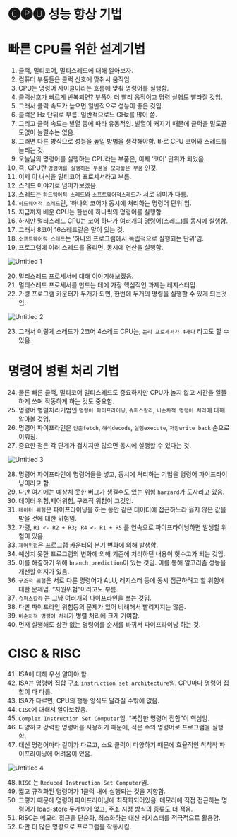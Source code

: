 # 🅒🅟🅤 성능 향상 기법

# 빠른 CPU를 위한 설계기법

1. 클럭, 멀티코어, 멀티스레드에 대해 알아보자.
2. 컴퓨터 부품들은 클럭 신호에 맞춰서 움직임.
3. CPU는 명령어 사이클이라는 흐름에 맞춰 명령어를 실행함.
4. 클럭신호가 빠르게 반복되면? 부품이 더 빨리 움직이고 명령 실행도 빨라질 것임.
5. 그래서 클럭 속도가 높으면 일반적으로 성능이 좋은 것임.
6. 클럭은 Hz 단위로 부름. 일반적으로느 GHz를 많이 씀.
7. 그리고 클럭 속도는 발열 등에 따라 유동적임. 발열이 커지기 때문에 클럭을 밑도끝도없이 늘릴수는 없음.
8. 그러면 다른 방식으로 성능을 높일 방법을 생각해야함. 바로 CPU 코어와 스레드를 늘리는 것.
9. 오늘날의 명령어를 실행하는 CPU라는 부품은, 이제 ‘코어’ 단위가 되었음.
10. 즉, CPU란 `명령어를 실행하는 부품을 모아놓은 부품` 인것.
11. 이제 이 녀석을 멀티코어 프로세서라고 부름.
12. 스레드 이야기로 넘어가보겠음.
13. 스레드는 `하드웨어적 스레드`와 `소프트웨어적스레드`가 서로 의미가 다름.
14. `하드웨어적 스레드`란, ‘하나의 코어가 동시에 처리하는 명령어 단위`임.
15. 지금까지 배운 CPU는 한번에 하나씩의 명령어를 실행함.
16. 하지만 멀티스레드 CPU는 코어 하나가 여러개의 명령어(스레드)를 동시에 실행함.
17. 그래서 8코어 16스레드같은 말이 있는 것.
18. `소프트웨어적 스레드`는 ‘하나의 프로그램에서 독립적으로 실행되는 단위’임.
19. 프로그램에 여러 스레드를 올리면, 동시에 연산을 실행함.

![Untitled 1](https://github.com/Ssafy-Developer-Study/CS-study/assets/39848764/4cc8cdc9-08b4-4ac7-a2b8-171c34153a7b)

20. 멀티스레드 프로세서에 대해 이야기해보겠음.
21. 멀티스레드 프로세서를 만드는 데에 가장 핵심적인 과제는 레지스터임.
22. 가령 프로그램 카운터가 두개가 되면, 한번에 두개의 명령을 실행할 수 있게 되는것임.

![Untitled 2](https://github.com/Ssafy-Developer-Study/CS-study/assets/39848764/826aabfa-5764-4156-881b-b416e49a6406)

23. 그래서 이렇게 스레드가 2코어 4스레드 CPU는, `논리 프로세서가 4개다` 라고도 할 수 있음.

# 명령어 병렬 처리 기법

24. 물론 빠른 클럭, 멀티코어 멀티스레드도 중요하지만 CPU가 놀지 않고 시간을 알뜰하게 쓰며 작동하게 하는 것도 중요함.
25. 명령어 병렬처리기법인 `명령어 파이프라이닝`, `슈퍼스칼라`, `비순차적 명령어 처리`에 대해 알아볼 것임.
26. 명령어 파이프라인은 `인출fetch`, `해석decode`, `실행execute`, `저장write back` 순으로 이뤄짐.
27. 중요한 점은 각 단계가 겹치지만 않으면 동시에 실행할 수 있다는 것.

![Untitled 3](https://github.com/Ssafy-Developer-Study/CS-study/assets/39848764/0164de01-c6e6-453b-bdb9-3499ee75de3c)

28. 명령어 파이프라인에 명령어들을 넣고, 동시에 처리하는 기법을 명령어 파이프라이닝이라고 함.
29. 다만 여기에는 예상치 못한 버그가 생길수도 있는 위험 `harzard`가 도사리고 있음.
30. 데이터 위험,제어위험, 구조적 위험이 그것임.
31. `데이터 위험`은 파이프라이닝을 하는 동안 같은 데이터에 접근하느라 옳지 않은 값을 받을 것에 대한 위험임. 
32. 가령, `R1 <- R2 + R3; R4 <- R1 + R5` 를 연속으로 파이프라이닝하면 발생할 위험이 있음.
33. `제어위험`은 프로그램 카운터의 분기 변화에 의해 발생함.
34. 예상치 못한 프로그램의 변화에 의해 기존에 처리하던 내용이 헛수고가 되는 것임.
35. 이를 해결하기 위해 `branch prediction`이 있는 것임. 이를 통해 알고리즘 성능을 개선할 여지가 있음.
36. `구조적 위험`은 서로 다른 명령어가 ALU, 레지스터 등에 동시 접근하려고 할 위험에 대한 문제임. “자원위험”이라고도 부름.
37. `슈퍼스칼라` 는 그냥 여러개의 파이프라인을 쓰는 것임.
38. 다만 파이프라인 위험등의 문제가 있어 비례해서 빨리지지는 않음.
39. `비순차적 명령어 처리`가 병렬 처리에 크게 기여함.
40. 먼저 실행해도 상관 없는 명령어를 순서를 바꿔서 파이프라이닝 하는 것.

# CISC & RISC

41. ISA에 대해 우선 알아야 함.
42. ISA는 명령어 집합 구조 `instruction set architecture`임.  CPU마다 명령어 집합이 다 다름.
43. ISA가 다르면, CPU의 행동 양식도 달라질 수밖에 없음.
44. `CISC`에 대해서 알아보겠음.
45. `Complex Instruction Set Computer`임. “복잡한 명령어 집합”이 핵심임.
46. 다양하고 강력한 명령어를 사용하기 때문에, 적은 수의 명령어로 프로그램을 실행함.
47. 대신 명령어마다 길이가 다르고, 소요 클럭이 다양하기 때문에 효율적인 착착착 파이프라이닝에 어려움이 있음.
    
![Untitled 4](https://github.com/Ssafy-Developer-Study/CS-study/assets/39848764/fa050278-32f9-4df9-9808-27b433291920)

48. `RISC` 는 `Reduced Instruction Set Computer`임.
49. 짧고 규격화된 명령어가 1클럭 내에 실행되는 것을 지향함.
50. 그렇기 때문에 명령어 파이프라이닝에 최적화되어있음. 메모리에 직접 접근하는 명령어가 load-store 두개밖에 없고, 주소 지정 방식의 종류도 더 적음.
51. RISC는 메모리 접근을 단순화, 최소화하는 대신 레지스터를 적극적으로 활용함.
52. 다만 더 많은 명령으로 프로그램을 작동시킴.
